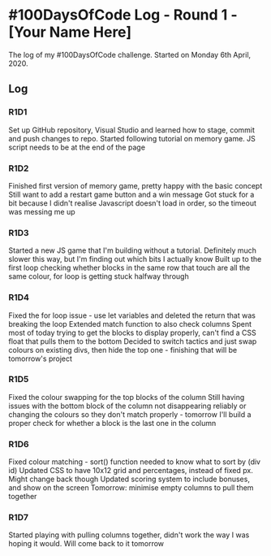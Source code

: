 # #100DaysOfCode Log - Round 1 - [Your Name Here]

The log of my #100DaysOfCode challenge. Started on Monday 6th April, 2020. 

## Log

### R1D1 
Set up GitHub repository, Visual Studio and learned how to stage, commit and push changes to repo.
Started following tutorial on memory game. 
JS script needs to be at the end of the page

### R1D2
Finished first version of memory game, pretty happy with the basic concept
Still want to add a restart game button and a win message
Got stuck for a bit because I didn't realise Javascript doesn't load in order, so the timeout was messing me up

### R1D3
Started a new JS game that I'm building without a tutorial. Definitely much slower this way, but I'm finding out which bits I actually know
Built up to the first loop checking whether blocks in the same row that touch are all the same colour, for loop is getting stuck halfway through

### R1D4
Fixed the for loop issue - use let variables and deleted the return that was breaking the loop
Extended match function to also check columns
Spent most of today trying to get the blocks to display properly, can't find a CSS float that pulls them to the bottom
Decided to switch tactics and just swap colours on existing divs, then hide the top one - finishing that will be tomorrow's project

### R1D5
Fixed the colour swapping for the top blocks of the column
Still having issues with the bottom block of the column not disappearing reliably or changing the colours so they don't match properly - tomorrow I'll build a proper check for whether a block is the last one in the column

### R1D6
Fixed colour matching - sort() function needed to know what to sort by (div id)
Updated CSS to have 10x12 grid and percentages, instead of fixed px. Might change back though
Updated scoring system to include bonuses, and show on the screen
Tomorrow: minimise empty columns to pull them together

### R1D7
Started playing with pulling columns together, didn't work the way I was hoping it would. Will come back to it tomorrow